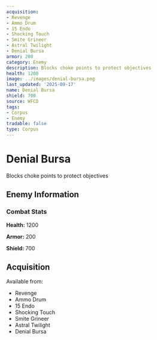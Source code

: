 ```yaml
---
acquisition:
- Revenge
- Ammo Drum
- 15 Endo
- Shocking Touch
- Smite Grineer
- Astral Twilight
- Denial Bursa
armor: 200
category: Enemy
description: Blocks choke points to protect objectives
health: 1200
image: ../images/denial-bursa.png
last_updated: '2025-09-17'
name: Denial Bursa
shield: 700
source: WFCD
tags:
- Corpus
- Enemy
tradable: false
type: Corpus
---
```


# Denial Bursa

Blocks choke points to protect objectives

## Enemy Information

### Combat Stats

**Health:** 1200

**Armor:** 200

**Shield:** 700

## Acquisition

Available from:
- Revenge
- Ammo Drum
- 15 Endo
- Shocking Touch
- Smite Grineer
- Astral Twilight
- Denial Bursa

